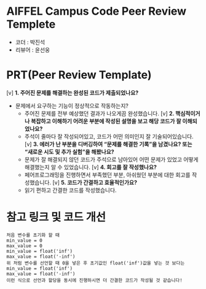 # AIFFEL Campus Code Peer Review Templete

- 코더 : 박진석
- 리뷰어 : 윤선웅

# PRT(Peer Review Template)

[v] **1. 주어진 문제를 해결하는 완성된 코드가 제출되었나요?**

- 문제에서 요구하는 기능이 정상적으로 작동하는지?
  - 주어진 문제를 전부 예상했던 결과가 나오게끔 완성했습니다.
[v] **2. 핵심적이거나 복잡하고 이해하기 어려운 부분에 작성된 설명을 보고 해당 코드가 잘 이해되었나요?**
  - 주석이 줄마다 잘 작성되어있고, 코드가 어떤 의미인지 잘 기술되어있습니다.
[v] **3. 에러가 난 부분을 디버깅하여 “문제를 해결한 기록”을 남겼나요? 또는 “새로운 시도 및 추가 실험”을 해봤나요?**
  - 문제가 잘 해결되지 않던 코드가 주석으로 남아있어 어떤 문제가 있었고 어떻게 해결했는지 알 수 있었습니다.
[v] **4. 회고를 잘 작성했나요?**
  - 페어프로그래밍을 진행하면서 부족했던 부분, 아쉬웠던 부분에 대한 회고를 작성했습니다.
[v] **5. 코드가 간결하고 효율적인가요?**
  - 읽기 편하고 간결한 코드를 작성했습니다.
# 참고 링크 및 코드 개선

```
처음 변수를 초기화 할 때
min_value = 0
max_value = 0
min_value = float('inf')
max_value = float('-inf')
위 처럼 변수를 선언할 때 0을 넣은 후 초기값인 float('inf')값을 넣는 것 보다는
min_value = float('inf')
max_value = float('-inf')
이런 식으로 선언과 할당을 동시에 진행하시면 더 간결한 코드가 작성될 것 같습니다!
```
